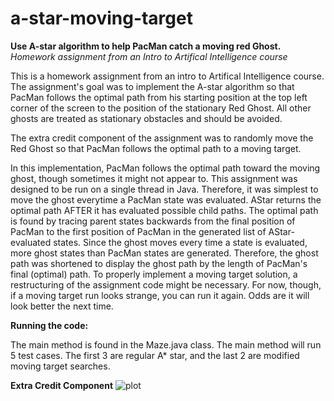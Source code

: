 # a-star-moving-target
**Use A-star algorithm to help PacMan catch a moving red Ghost.** 
_Homework assignment from an Intro to Artifical Intelligence course_

This is a homework assignment from an intro to Artifical Intelligence course.
The assignment's goal was to implement the A-star algorithm so that PacMan follows the optimal path
from his starting position at the top left corner of the screen to the position of the stationary Red Ghost.
All other ghosts are treated as stationary obstacles and should be avoided. 

The extra credit component of the assignment was to randomly move the Red Ghost 
so that PacMan follows the optimal path to a moving target.

In this implementation, PacMan follows the optimal path toward the moving ghost, 
though sometimes it might not appear to. This assignment was designed to be run 
on a single thread in Java. Therefore, it was simplest to move the ghost everytime 
a PacMan state was evaluated. AStar returns the optimal path AFTER it has evaluated possible
child paths. The optimal path is found by tracing parent states backwards from the final position of PacMan to the first position of PacMan
in the generated list of AStar-evaluated states. Since the ghost moves every time a state 
is evaluated, more ghost states than PacMan states are generated. Therefore, the 
ghost path was shortened to display the ghost path by the length of PacMan's final (optimal) path.
To properly implement a moving target solution, a restructuring of the assignment code might be necessary. For now, though, if a moving target run looks strange, you can run it again. Odds are it will look better the next time.

**Running the code:**  

The main method is found in the Maze.java class. 
The main method will run 5 test cases. 
The first 3 are regular A* star, and the last 2 are modified moving target searches.

**Extra Credit Component**
![plot](./moving-target.gif)
